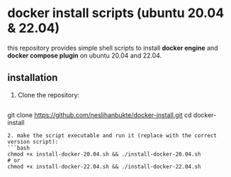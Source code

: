 # docker install scripts (ubuntu 20.04 & 22.04)

this repository provides simple shell scripts to install **docker engine** and **docker compose plugin** on ubuntu 20.04 and 22.04.

## installation

1. Clone the repository:
   ```bash
git clone https://github.com/neslihanbukte/docker-install.git
cd docker-install
   ```
2. make the script executable and run it (replace with the correct version script):
 ```bash
chmod +x install-docker-20.04.sh && ./install-docker-20.04.sh
# or
chmod +x install-docker-22.04.sh && ./install-docker-22.04.sh
```